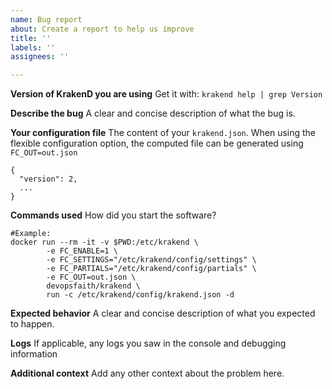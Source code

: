 ```yaml
---
name: Bug report
about: Create a report to help us improve
title: ''
labels: ''
assignees: ''

---
```

**Version of KrakenD you are using**
Get it with: `krakend help | grep Version`

**Describe the bug**
A clear and concise description of what the bug is.

**Your configuration file**
The content of your `krakend.json`. When using the flexible configuration option, the computed file can be generated using `FC_OUT=out.json`
```
{
  "version": 2,
  ...
}
```
**Commands used**
How did you start the software?
```
#Example:
docker run --rm -it -v $PWD:/etc/krakend \
        -e FC_ENABLE=1 \
        -e FC_SETTINGS="/etc/krakend/config/settings" \
        -e FC_PARTIALS="/etc/krakend/config/partials" \
        -e FC_OUT=out.json \
        devopsfaith/krakend \
        run -c /etc/krakend/config/krakend.json -d
```
**Expected behavior**
A clear and concise description of what you expected to happen.

**Logs**
If applicable, any logs you saw in the console and debugging information

**Additional context**
Add any other context about the problem here.
